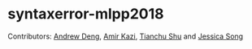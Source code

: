 # syntaxerror-mlpp2018

Contributors: [Andrew Deng](https://github.com/CAPPAndrew), [Amir Kazi](https://github.com/amirkazi), [Tianchu Shu](https://github.com/tianchu-shu) and [Jessica Song](https://github.com/belovedsong)
